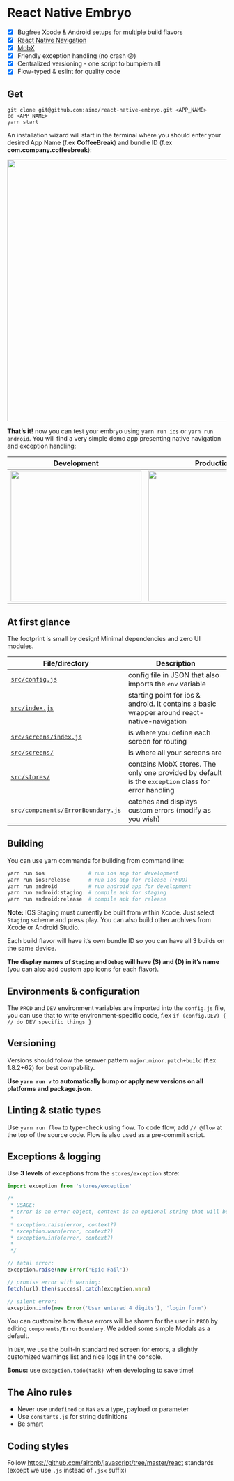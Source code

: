 # React Native Embryo

- [x] Bugfree Xcode & Android setups for multiple build flavors
- [x] [React Native Navigation](https://github.com/wix/react-native-navigation)
- [x] [MobX](https://github.com/mobxjs/mobx)
- [x] Friendly exception handling (no crash :dizzy_face:)
- [x] Centralized versioning - one script to bump’em all
- [x] Flow-typed & eslint for quality code

## Get

```
git clone git@github.com:aino/react-native-embryo.git <APP_NAME>
cd <APP_NAME>
yarn start
```

An installation wizard will start in the terminal where you should enter your desired App Name (f.ex **CoffeeBreak**) and bundle ID (f.ex **com.company.coffeebreak**):

<img src="https://i.imgur.com/ONgI3jj.gif" width="600px" />

**That’s it!** now you can test your embryo using `yarn run ios` or `yarn run android`. You will find a very simple demo app presenting native navigation and exception handling: 

| Development | Production |
|-----|------|
| <img src="https://i.imgur.com/Td2KVqU.gif" width="300px"> | <img src="https://i.imgur.com/ZSOGvEb.gif" width="300px" /> |

## At first glance ##

The footprint is small by design! Minimal dependencies and zero UI modules.

| File/directory  | Description |
| --------------- | ------------|
| [`src/config.js`](/src/config.js) | config file in JSON that also imports the `env` variable |
| [`src/index.js`](/src/index.js) | starting point for ios & android. It contains a basic wrapper around react-native-navigation |
| [`src/screens/index.js`](/src/screens/index.js) | is where you define each screen for routing |
| [`src/screens/`](/src/screens/) | is where all your screens are |
| [`src/stores/`](/src/stores/) | contains MobX stores. The only one provided by default is the `exception` class for error handling |
| [`src/components/ErrorBoundary.js`](/src/components/ErrorBoundary.js) | catches and displays custom errors (modify as you wish) |

## Building

You can use yarn commands for building from command line:

```bash
yarn run ios              # run ios app for development
yarn run ios:release      # run ios app for release (PROD)
yarn run android          # run android app for development
yarn run android:staging  # compile apk for staging
yarn run android:release  # compile apk for release
```

**Note:** IOS Staging must currently be built from within Xcode. Just select `Staging` scheme and press play. You can also build other archives from Xcode or Android Studio.

Each build flavor will have it’s own bundle ID so you can have all 3 builds on the same device. 

**The display names of `Staging` and `Debug` will have (S) and (D) in it’s name** (you can also add custom app icons for each flavor).

## Environments & configuration

The `PROD` and `DEV` environment variables are imported into the ``config.js`` file, 
you can use that to write environment-specific code, f.ex ``if (config.DEV) { // do DEV specific things }``

## Versioning

Versions should follow the semver pattern `major.minor.patch+build` (f.ex 1.8.2+62) for best compability.

**Use ``yarn run v`` to automatically bump or apply new versions on all platforms and package.json.**

## Linting & static types

Use ``yarn run flow`` to type-check using flow. To code flow, add ``// @flow`` at the top of the source code. Flow is also used as a pre-commit script.

## Exceptions & logging

Use **3 levels** of exceptions from the `stores/exception` store:

```javascript
import exception from 'stores/exception'

/*
 * USAGE:
 * error is an error object, context is an optional string that will be logged & reported
 *
 * exception.raise(error, context?)
 * exception.warn(error, context?)
 * exception.info(error, context?)
 *
 */

// fatal error:
exception.raise(new Error('Epic Fail'))

// promise error with warning:
fetch(url).then(success).catch(exception.warn)

// silent error:
exception.info(new Error('User entered 4 digits'), 'login form')

```

You can customize how these errors will be shown for the user in `PROD` by editing `components/ErrorBoundary`. 
We added some simple Modals as a default.

In `DEV`, we use the built-in standard red screen for errors, a slightly customized warnings list and nice logs in the console.

**Bonus:** use `exception.todo(task)` when developing to save time!

## The Aino rules

- Never use ``undefined`` or ``NaN`` as a type, payload or parameter
- Use ``constants.js`` for string definitions
- Be smart

## Coding styles

Follow https://github.com/airbnb/javascript/tree/master/react standards (except we use ``.js`` instead of ``.jsx`` suffix)
